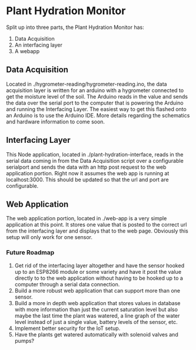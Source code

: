 # Plant Hydration Monitor

Split up into three parts, the Plant Hydration Monitor has:
1. Data Acquisition
2. An interfacing layer
3. A webapp

## Data Acquisition
Located in ./hygrometer-reading/hygrometer-reading.ino, the data acquisition layer is written for an arduino with a hygrometer connected to get the moisture level of the soil. The Arduino reads in the value and sends the data over the serial port to the computer that is powering the Arduino and running the Interfacing Layer.  The easiest way to get this flashed onto an Arduino is to use the Arduino IDE.  More details regarding the schematics and hardware information to come soon.

## Interfacing Layer
This Node application, located in ./plant-hydration-interface, reads in the serial data coming in from the Data Acquisition script over a configurable serialport and sends the data with an http post request to the web application portion.  Right now it assumes the web app is running at localhost:3000.  This should be updated so that the url and port are configurable.

## Web Application
The web application portion, located in ./web-app is a very simple application at this point.  It stores one value that is posted to the correct url from the interfacing layer and displays that to the web page.  Obviously this setup will only work for one sensor.


### Future Roadmap
1. Get rid of the interfacing layer altogether and have the sensor hooked up to an ESP8266 module or some variety and have it post the value directly to to the web application without having to be hooked up to a computer through a serial data connection.
2. Build a more robust web application that can support more than one sensor.
3. Build a more in depth web application that stores values in database with more information than just the current saturation level but also maybe the last time the plant was watered, a line graph of the water level instead of just a single value, battery levels of the sensor, etc.
4. Implement better security for the IoT setup.
5. Have the plants get watered automatically with solenoid valves and pumps?
